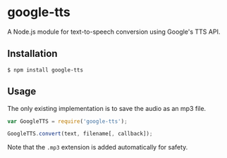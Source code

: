 # google-tts

A Node.js module for text-to-speech conversion using Google's TTS API.

## Installation

    $ npm install google-tts

## Usage

The only existing implementation is to save the audio as an mp3 file.

```js
var GoogleTTS = require('google-tts');

GoogleTTS.convert(text, filename[, callback]);
```

Note that the `.mp3` extension is added automatically for safety.

